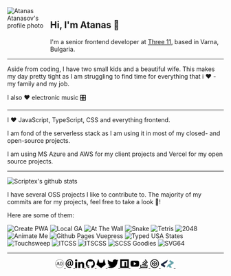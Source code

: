 <img src="https://atanas.info/images/temp/atanas.jpg" align="left" width="100" height="100" alt="Atanas Atanasov's profile photo">

## Hi, I'm Atanas 👋

I'm a senior frontend developer at [Three 11](https://github.com/three11), based in Varna, Bulgaria.

---

Aside from coding, I have two small kids and a beautiful wife. This makes my day pretty tight as I am struggling to find time for everything that i ❤️ - my family and my job.

I also ❤️ electronic music 🎛️

---

I ❤️ JavaScript, TypeScript, CSS and everything frontend.

I am fond of the serverless stack as I am using it in most of my closed- and open-source projects.

I am using MS Azure and AWS for my client projects and Vercel for my open source projects.

---

![Scriptex's github stats](https://github-readme-stats.vercel.app/api?username=scriptex)

I have several OSS projects I like to contribute to. The majority of my commits are for my projects, feel free to take a look :eyes:!

Here are some of them:

![Create PWA](https://github-readme-stats.vercel.app/api/pin/?username=scriptex&repo=create-pwa)
![Local GA](https://github-readme-stats.vercel.app/api/pin/?username=scriptex&repo=localga)
![At The Wall](https://github-readme-stats.vercel.app/api/pin/?username=scriptex&repo=at-the-wall)
![Snake](https://github-readme-stats.vercel.app/api/pin/?username=scriptex&repo=material-snake)
![Tetris](https://github-readme-stats.vercel.app/api/pin/?username=scriptex&repo=material-tetris)
![2048](https://github-readme-stats.vercel.app/api/pin/?username=scriptex&repo=2048)
![Animate Me](https://github-readme-stats.vercel.app/api/pin/?username=scriptex&repo=AnimateMe)
![Github Pages Vuepress](https://github-readme-stats.vercel.app/api/pin/?username=scriptex&repo=github-pages-vuepress)
![Typed USA States](https://github-readme-stats.vercel.app/api/pin/?username=scriptex&repo=typed-usa-states)
![Touchsweep](https://github-readme-stats.vercel.app/api/pin/?username=scriptex&repo=touchsweep)
![ITCSS](https://github-readme-stats.vercel.app/api/pin/?username=scriptex&repo=itcss)
![ITSCSS](https://github-readme-stats.vercel.app/api/pin/?username=scriptex&repo=itscss)
![SCSS Goodies](https://github-readme-stats.vercel.app/api/pin/?username=scriptex&repo=scss-goodies)
![SVG64](https://github-readme-stats.vercel.app/api/pin/?username=scriptex&repo=svg64)

---

<div align="center"> 
    <a href="https://atanas.info" target="_blank" rel="noopener noreferrer" title="Go to my website">
        <img src="https://raw.githubusercontent.com/scriptex/socials/master/assets/logo.svg" height="20" alt="">
    </a>
    <a href="mailto:hi@atanas.info" target="_blank" rel="noopener noreferrer" title="Send me an email">
        <img src="https://raw.githubusercontent.com/scriptex/socials/master/assets/email.svg" height="20" alt="">
    </a>
    <a href="https://www.linkedin.com/in/scriptex/" target="_blank" rel="noopener noreferrer" title="Find me on LinkedIn">
        <img src="https://raw.githubusercontent.com/scriptex/socials/master/assets/linkedin.svg" height="20" alt="">
    </a>
    <a href="https://github.com/scriptex" target="_blank" rel="noopener noreferrer" title="See my projects on Github">
        <img src="https://raw.githubusercontent.com/scriptex/socials/master/assets/github.svg" height="20" alt="">
    </a>
    <a href="https://gitlab.com/scriptex" target="_blank" rel="noopener noreferrer" title="See my projects on Gitlab">
        <img src="https://raw.githubusercontent.com/scriptex/socials/master/assets/gitlab.svg" height="20" alt="">
    </a>
    <a href="https://twitter.com/scriptexbg" target="_blank" rel="noopener noreferrer" title="Follow me on Twitter">
        <img src="https://raw.githubusercontent.com/scriptex/socials/master/assets/twitter.svg" height="20" alt="">
    </a>
    <a href="https://www.npmjs.com/~scriptex" target="_blank" rel="noopener noreferrer" title="See my packages on NPM">
        <img src="https://raw.githubusercontent.com/scriptex/socials/master/assets/npm.svg" height="20" alt="">
    </a>
    <a href="https://www.youtube.com/user/scriptex" target="_blank" rel="noopener noreferrer" title="See my videos on YouTube">
        <img src="https://raw.githubusercontent.com/scriptex/socials/master/assets/youtube.svg" height="20" alt="">
    </a>
    <a href="https://stackoverflow.com/users/4140082/atanas-atanasov" target="_blank" rel="noopener noreferrer" title="See my profile on StackOverflow">
        <img src="https://raw.githubusercontent.com/scriptex/socials/master/assets/stackoverflow.svg" height="20" alt="">
    </a>
    <a href="https://codepen.io/scriptex/" target="_blank" rel="noopener noreferrer" title="See my work on Codepen">
        <img src="https://raw.githubusercontent.com/scriptex/socials/master/assets/codepen.svg" width="20" alt="">
    </a>
    <a href="https://profile.codersrank.io/user/scriptex" target="_blank" rel="noopener noreferrer" title="See my profile on Codersrank">
        <img src="https://raw.githubusercontent.com/scriptex/socials/master/assets/codersrank.svg" height="20" alt="">
    </a>
    <a href="https://sourcerer.io/scriptex" target="_blank" rel="noopener noreferrer" title="See my profile on Sourcerer">
        <img src="https://sourcerer.io/icons/logo-sharing.svg" alt="" width="24" loading="lazy">
    </a>
</div>
